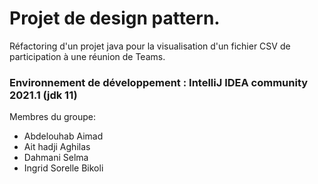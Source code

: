 # Projet de design pattern.
Réfactoring d'un projet java pour la visualisation d'un fichier CSV de participation à une réunion de Teams.

### Environnement de développement : IntelliJ IDEA community 2021.1 (jdk 11)

Membres du groupe:
  - Abdelouhab Aimad
  - Ait hadji Aghilas
  - Dahmani Selma
  - Ingrid Sorelle Bikoli
